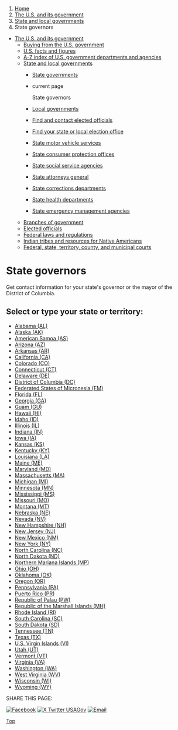 1. [Home](/)
2. [The U.S. and its government](/about-the-us)
3. [State and local governments](/state-local-governments)
4. State governors

* [The U.S. and its government](/about-the-us)
  + [Buying from the U.S. government](/buy-from-government)
  + [U.S. facts and figures](/facts-figures)
  + [A-Z index of U.S. government departments and agencies](/agency-index)
  + [State and local governments](/state-local-governments)
    - [State governments](/state-governments)
    - current page

      State governors
    - [Local governments](/local-governments)
    - [Find and contact elected officials](/elected-officials)
    - [Find your state or local election office](/state-election-office)
    - [State motor vehicle services](/state-motor-vehicle-services)
    - [State consumer protection offices](/state-consumer)
    - [State social service agencies](/state-social-services)
    - [State attorneys general](/state-attorney-general)
    - [State corrections departments](/state-corrections)
    - [State health departments](/state-health)
    - [State emergency management agencies](/state-emergency-management)
  + [Branches of government](/branches-of-government)
  + [Elected officials](/elected-officials)
  + [Federal laws and regulations](/laws-and-regulations)
  + [Indian tribes and resources for Native Americans](/tribes)
  + [Federal, state, territory, county, and municipal courts](/courts)

State governors
===============

Get contact information for your state's governor or the mayor of the District of Columbia.

Select or type your state or territory:
---------------------------------------

* [Alabama (AL)](https://governor.alabama.gov/)
* [Alaska (AK)](https://gov.alaska.gov/)
* [American Samoa (AS)](https://www.americansamoa.gov/governorpula)
* [Arizona (AZ)](https://azgovernor.gov/governor/meet-governor-katie-hobbs)
* [Arkansas (AR)](https://governor.arkansas.gov/)
* [California (CA)](https://www.gov.ca.gov/)
* [Colorado (CO)](https://www.colorado.gov/governor/)
* [Connecticut (CT)](https://portal.ct.gov/governor)
* [Delaware (DE)](https://governor.delaware.gov/)
* [District of Columbia (DC)](https://mayor.dc.gov/)
* [Federated States of Micronesia (FM)](https://www.fsmgov.org/ngovt.html)
* [Florida (FL)](https://www.flgov.com/)
* [Georgia (GA)](https://gov.georgia.gov/)
* [Guam (GU)](https://governor.guam.gov/contact-us/)
* [Hawaii (HI)](https://governor.hawaii.gov/)
* [Idaho (ID)](https://gov.idaho.gov/)
* [Illinois (IL)](https://gov.illinois.gov/)
* [Indiana (IN)](https://www.in.gov/gov/)
* [Iowa (IA)](https://governor.iowa.gov/)
* [Kansas (KS)](https://governor.kansas.gov/)
* [Kentucky (KY)](https://governor.ky.gov/)
* [Louisiana (LA)](https://gov.louisiana.gov/)
* [Maine (ME)](https://www.maine.gov/governor/mills/)
* [Maryland (MD)](https://governor.maryland.gov/leadership/Pages/governor.aspx)
* [Massachusetts (MA)](https://www.mass.gov/orgs/governor-maura-healey-and-lt-governor-kim-driscoll)
* [Michigan (MI)](https://www.michigan.gov/whitmer)
* [Minnesota (MN)](https://mn.gov/governor/)
* [Mississippi (MS)](https://governorreeves.ms.gov/)
* [Missouri (MO)](https://governor.mo.gov/)
* [Montana (MT)](https://governor.mt.gov/)
* [Nebraska (NE)](https://governor.nebraska.gov/)
* [Nevada (NV)](https://gov.nv.gov/)
* [New Hampshire (NH)](https://www.governor.nh.gov/)
* [New Jersey (NJ)](https://www.nj.gov/governor/)
* [New Mexico (NM)](https://www.governor.state.nm.us/)
* [New York (NY)](https://www.governor.ny.gov/)
* [North Carolina (NC)](https://governor.nc.gov/)
* [North Dakota (ND)](https://www.governor.nd.gov/)
* [Northern Mariana Islands (MP)](https://governor.gov.mp/about/)
* [Ohio (OH)](https://governor.ohio.gov/home)
* [Oklahoma (OK)](https://oklahoma.gov/governor.html)
* [Oregon (OR)](https://www.oregon.gov/gov/Pages/index.aspx)
* [Pennsylvania (PA)](https://www.pa.gov/en/governor.html)
* [Puerto Rico (PR)](https://www.fortaleza.pr.gov/)
* [Republic of Palau (PW)](https://www.palaugov.pw/executive-branch/president/)
* [Republic of the Marshall Islands (MH)](https://rmiparliament.org/cms/members.html)
* [Rhode Island (RI)](https://governor.ri.gov/)
* [South Carolina (SC)](https://governor.sc.gov/)
* [South Dakota (SD)](https://governor.sd.gov/)
* [Tennessee (TN)](https://www.tn.gov/governor.html)
* [Texas (TX)](https://gov.texas.gov/)
* [U.S. Virgin Islands (VI)](https://www.vi.gov/governor-bryan/)
* [Utah (UT)](https://governor.utah.gov/)
* [Vermont (VT)](https://governor.vermont.gov/)
* [Virginia (VA)](https://www.governor.virginia.gov/)
* [Washington (WA)](https://governor.wa.gov/)
* [West Virginia (WV)](https://governor.wv.gov/)
* [Wisconsin (WI)](https://evers.wi.gov/pages/home.aspx)
* [Wyoming (WY)](https://governor.wyo.gov/)

SHARE THIS PAGE:

[![Facebook](/themes/custom/usagov/images/social-media-icons/Facebook_Icon.svg)](https://www.facebook.com/sharer/sharer.php?u=https://www.usa.gov/state-governor&v=3)
[![X Twitter USAGov](/themes/custom/usagov/images/social-media-icons/X_Twitter_Icon.svg?version=2)](https://twitter.com/intent/tweet?source=webclient&text=https://www.usa.gov/state-governor)
[![Email](/themes/custom/usagov/images/social-media-icons/Email_Icon.svg?version=2)](mailto:?subject=https://www.usa.gov/state-governor)

[Top](#main-content)